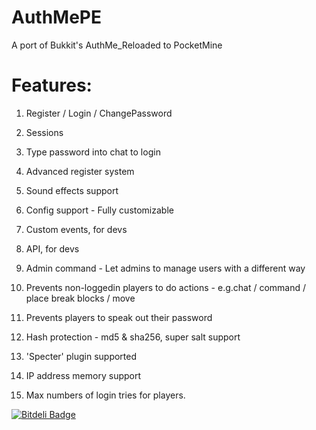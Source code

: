 # AuthMePE
A port of Bukkit's AuthMe_Reloaded to PocketMine

# Features:

1. Register / Login / ChangePassword

2. Sessions

3. Type password into chat to login

4. Advanced register system

5. Sound effects support

6. Config support - Fully customizable

7. Custom events, for devs

8. API, for devs

9. Admin command - Let admins to manage users with a different way

10. Prevents non-loggedin players to do actions - e.g.chat / command / place break blocks / move

11. Prevents players to speak out their password

12. Hash protection - md5 & sha256, super salt support

13. 'Specter' plugin supported

14. IP address memory support

15. Max numbers of login tries for players.


[![Bitdeli Badge](https://d2weczhvl823v0.cloudfront.net/CyberCube-hk/authmepe/trend.png)](https://bitdeli.com/free "Bitdeli Badge")

